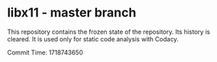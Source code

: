 # libx11 - master branch

This repository contains the frozen state of the repository.
Its history is cleared. It is used only for static code
analysis with Codacy.

Commit Time: 1718743650